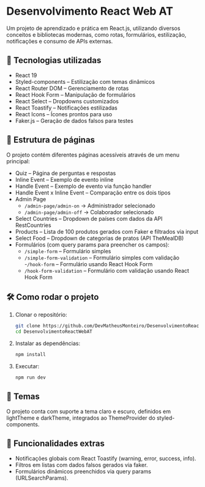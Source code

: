 # Desenvolvimento React Web AT

Um projeto de aprendizado e prática em React.js, utilizando diversos conceitos e bibliotecas modernas, como rotas, formulários, estilização, notificações e consumo de APIs externas.

## 🚀 Tecnologias utilizadas

- React 19
- Styled-components – Estilização com temas dinâmicos
- React Router DOM – Gerenciamento de rotas
- React Hook Form – Manipulação de formulários
- React Select – Dropdowns customizados
- React Toastify – Notificações estilizadas
- React Icons – Ícones prontos para uso
- Faker.js – Geração de dados falsos para testes

## 📂 Estrutura de páginas

O projeto contém diferentes páginas acessíveis através de um menu principal:

- Quiz – Página de perguntas e respostas
- Inline Event – Exemplo de evento inline
- Handle Event – Exemplo de evento via função handler
- Handle Event x Inline Event – Comparação entre os dois tipos
- Admin Page
  - `/admin-page/admin-on` → Administrador selecionado
  - `/admin-page/admin-off` → Colaborador selecionado
- Select Countries – Dropdown de países com dados da API RestCountries
- Products – Lista de 100 produtos gerados com Faker e filtrados via input
- Select Food – Dropdown de categorias de pratos (API TheMealDB)
- Formulários (com query params para preencher os campos):
  - `/simple-form` – Formulário simples
  - `/simple-form-validation` – Formulário simples com validação -`/hook-form` – Formulário usando React Hook Form
  - `/hook-form-validation` – Formulário com validação usando React Hook Form

## 🛠️ Como rodar o projeto

1. Clonar o repositório:
   ```bash
   git clone https://github.com/DevMatheusMonteiro/DesenvolvimentoReactWebAT.git
   cd DesenvolvimentoReactWebAT
   ```
2. Instalar as dependências:
   ```bash
   npm install
   ```
3. Executar:
   ```bash
   npm run dev
   ```

## 🎨 Temas

O projeto conta com suporte a tema claro e escuro, definidos em lightTheme e darkTheme, integrados ao ThemeProvider do styled-components.

## 📌 Funcionalidades extras

- Notificações globais com React Toastify (warning, error, success, info).
- Filtros em listas com dados falsos gerados via faker.
- Formulários dinâmicos preenchidos via query params (URLSearchParams).
